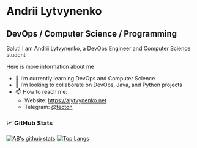 # Andrii Lytvynenko
## DevOps / Computer Science / Programming
Salut! I am Andrii Lytvynenko, a DevOps Engineer and Computer Science student

Here is more information about me
- 🌱 I’m currently learning DevOps and Computer Science
- 👯 I’m looking to collaborate on DevOps, Java, and Python projects
- 📫 How to reach me:
    * Website: https://alytvynenko.net
    * Telegram: [@fecton](https://t.me/fecton)

### 📈 GitHub Stats 
[![AB's github stats](https://github-readme-stats.vercel.app/api?username=fecton&count_private=true&show_icons=true)](https://github.com/fecton/github-readme-stats)
[![Top Langs](https://github-readme-stats.vercel.app/api/top-langs/?username=fecton&layout=compact&langs_count=10)](https://github.com/fecton/github-readme-stats)
